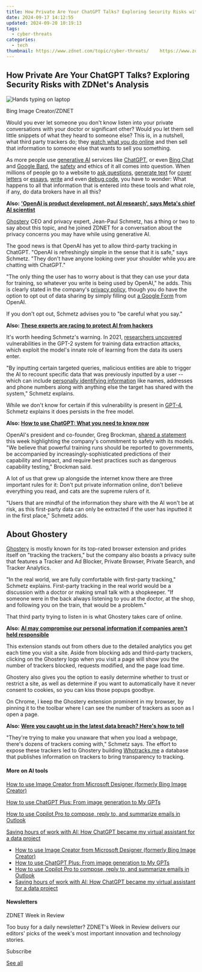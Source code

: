 ```yaml
---
title: How Private Are Your ChatGPT Talks? Exploring Security Risks with ZDNet's Analysis
date: 2024-09-17 14:12:55
updated: 2024-09-20 10:19:13
tags:
  - cyber-threats
categories:
  - tech
thumbnail: https://www.zdnet.com/topic/cyber-threats/    https://www.zdnet.com/a/img/resize/cd5c5598df29b1cf884a9648329b4726398e69b2/2023/04/13/2d5ea2ef-2d4f-4e97-b289-e13b37c04115/hands-typing.jpg?width=170&height=96&fit=crop&auto=webp
---
```


## How Private Are Your ChatGPT Talks? Exploring Security Risks with ZDNet's Analysis

![Hands typing on laptop](https://www.zdnet.com/a/img/resize/a3fc5bd3c42a830699d0db3a9840b2de39959abc/2023/04/13/2d5ea2ef-2d4f-4e97-b289-e13b37c04115/hands-typing.jpg?auto=webp&width=1280)

Bing Image Creator/ZDNET

Would you ever let someone you don't know listen into your private conversations with your doctor or significant other? Would you let them sell little snippets of what they heard to someone else? This is, in a nutshell, what third party trackers do; they [watch what you do online](https://www.zdnet.com/article/amid-ai-craze-what-will-it-take-for-firms-to-take-data-security-seriously/) and then sell that information to someone else that wants to sell you something. 

As more people use [generative AI](https://www.zdnet.com/article/just-how-big-is-this-new-generative-ai-think-internet-level-disruption/) services like [ChatGPT](https://www.zdnet.com/article/what-is-chatgpt-and-why-does-it-matter-heres-everything-you-need-to-know/), or even [Bing Chat](https://www.zdnet.com/article/what-is-the-new-bing-heres-everything-you-need-to-know/) and [Google Bard](https://www.zdnet.com/article/what-is-google-bard-heres-everything-you-need-to-know/), the [safety](https://www.zdnet.com/article/the-white-house-seeks-your-opinion-on-chatgpt-and-ai-tools-for-safety-policy/) and ethics of it all comes into question. When millions of people go to a website to [ask questions](https://www.zdnet.com/article/how-to-write-better-chatgpt-prompts/), [generate text](https://www.zdnet.com/article/how-to-use-chatgpt/) for [cover letters](https://www.zdnet.com/article/how-to-use-chatgpt-to-write-a-cover-letter/) or [essays](https://www.zdnet.com/article/how-to-use-chatgpt-to-write-an-essay/), [write](https://www.zdnet.com/article/how-to-use-chatgpt-to-write-code/) and even [debug code](https://www.zdnet.com/article/okay-so-chatgpt-just-debugged-my-code-for-real/), you have to wonder: What happens to all that information that is entered into these tools and what role, if any, do data brokers have in all this?

**Also:** [**'OpenAI is product development, not AI research', says Meta's chief AI scientist**](https://www.zdnet.com/article/openai-is-product-development-its-not-ai-research-says-metas-chief-ai-scientist-lecun/)

[Ghostery](https://www.ghostery.com/) CEO and privacy expert, Jean-Paul Schmetz, has a thing or two to say about this topic, and he joined ZDNET for a conversation about the privacy concerns you may have while using generative AI. 

The good news is that OpenAI has yet to allow third-party tracking in ChatGPT. "OpenAI is refreshingly simple in the sense that it is safe," says Schmetz. "They don't have anyone looking over your shoulder while you are chatting with ChatGPT."

"The only thing the user has to worry about is that they can use your data for training, so whatever you write is being used by OpenAI," he adds. This is clearly stated in the company's [privacy policy](https://openai.com/policies/privacy-policy), though you do have the option to opt out of data sharing by simply filling out [a Google Form](https://docs.google.com/forms/d/1t2y-arKhcjlKc1I5ohl9Gb16t6Sq-iaybVFEbLFFjaI/viewform?ts=63cec7c0&edit%5Frequested=true) from OpenAI. 

If you don't opt out, Schmetz advises you to "be careful what you say." 

**Also:** [**These experts are racing to protect AI from hackers**](https://www.zdnet.com/in-depth/innovation/these-experts-are-racing-to-protect-ai-from-hackers-time-is-running-out/#link=%7B%22linkText%22:%22%3Cstrong%3EThese%20experts%20are%20racing%20to%20protect%20AI%20from%20hackers.%20Time%20is%20running%20out%20%3C/strong%3E%22,%22target%22:%22%5Fblank%22,%22href%22:%22https://www.zdnet.com/in-depth/innovation/these-experts-are-racing-to-protect-ai-from-hackers-time-is-running-out/%22,%22role%22:%22standard%22,%22absolute%22:%22%22%7D)

It's worth heeding Schmetz's warning. In 2021, [researchers uncovered](https://www.usenix.org/system/files/sec21-carlini-extracting.pdf) vulnerabilities in the GPT-2 system for training data extraction attacks, which exploit the model's innate role of learning from the data its users enter. 

"By inputting certain targeted queries, malicious entities are able to trigger the AI to recount specific data that was previously inputted by a user -- which can include [personally identifying information](https://www.zdnet.com/article/personally-identifiable-information-pii-what-it-is-how-its-used-and-how-to-protect-it/) like names, addresses and phone numbers along with anything else the target has shared with the system," Schmetz explains. 

While we don't know for certain if this vulnerability is present in [GPT-4](https://www.zdnet.com/article/what-is-gpt-4-heres-everything-you-need-to-know/), Schmetz explains it does persists in the free model. 

**Also:** [**How to use ChatGPT: What you need to know now**](https://www.zdnet.com/article/how-to-use-chatgpt/)

OpenAI's president and co-founder, Greg Brockman, [shared a statement](https://twitter.com/gdb/status/1646183424024268800?cxt=HHwWgMDSgcbGtdgtAAAA) this week highlighting the company's commitment to safety with its models. "We believe that powerful training runs should be reported to governments, be accompanied by increasingly-sophisticated predictions of their capability and impact, and require best practices such as dangerous capability testing," Brockman said. 

A lot of us that grew up alongside the internet know there are three important rules for it: Don't put private information online, don't believe everything you read, and cats are the supreme rulers of it. 

"Users that are mindful of the information they share with the AI won't be at risk, as this first-party data can only be extracted if the user has inputted it in the first place," Schmetz adds.

## About Ghostery

[Ghostery](https://www.ghostery.com/) is mostly known for its top-rated browser extension and prides itself on "tracking the trackers," but the company also boasts a privacy suite that features a Tracker and Ad Blocker, Private Browser, Private Search, and Tracker Analytics. 

"In the real world, we are fully comfortable with first-party tracking," Schmetz explains. First-party tracking in the real world would be a discussion with a doctor or making small talk with a shopkeeper. "If someone were in the back always listening to you at the doctor, at the shop, and following you on the train, that would be a problem." 

That third party trying to listen in is what Ghostery takes care of online.

**Also:** [**AI may compromise our personal information if companies aren't held responsible**](https://www.zdnet.com/article/amid-ai-craze-what-will-it-take-for-firms-to-take-data-security-seriously/)

This extension stands out from others due to the detailed analytics you get each time you visit a site. Aside from blocking ads and third-party trackers, clicking on the Ghostery logo when you visit a page will show you the number of trackers blocked, requests modified, and the page load time. 

Ghostery also gives you the option to easily determine whether to trust or restrict a site, as well as determine if you want to automatically have it never consent to cookies, so you can kiss those popups goodbye. 

On Chrome, I keep the Ghostery extension prominent in my browser, by pinning it to the toolbar where I can see the number of trackers as soon as I open a page. 

**Also:** [**Were you caught up in the latest data breach? Here's how to tell**](https://www.zdnet.com/article/were-you-caught-up-in-the-latest-data-breach-heres-how-to-tell/)

"They're trying to make you unaware that when you load a webpage, there's dozens of trackers coming with," Schmetz says. The effort to expose these trackers led to Ghostery building [Whotracks.me](https://whotracks.me/) a database that publishes information on trackers to bring transparency to tracking.

#### More on AI tools

[How to use Image Creator from Microsoft Designer (formerly Bing Image Creator)](https://www.zdnet.com/article/how-to-use-bing-image-creator-microsoft-designer/ "How to use Image Creator from Microsoft Designer (formerly Bing Image Creator)")

[How to use ChatGPT Plus: From image generation to My GPTs](https://www.zdnet.com/article/how-to-use-chatgpt-plus-from-gpt-4o-to-interactive-tables/ "How to use ChatGPT Plus: From image generation to My GPTs")

[How to use Copilot Pro to compose, reply to, and summarize emails in Outlook](https://www.zdnet.com/article/how-to-use-copilot-pro-to-compose-reply-to-and-summarize-emails-in-outlook/ "How to use Copilot Pro to compose, reply to, and summarize emails in Outlook")

[Saving hours of work with AI: How ChatGPT became my virtual assistant for a data project](https://www.zdnet.com/article/saving-hours-of-work-with-ai-how-chatgpt-became-my-virtual-assistant-for-a-data-project/ "Saving hours of work with AI: How ChatGPT became my virtual assistant for a data project")

* [How to use Image Creator from Microsoft Designer (formerly Bing Image Creator)](https://www.zdnet.com/article/how-to-use-bing-image-creator-microsoft-designer/ "How to use Image Creator from Microsoft Designer (formerly Bing Image Creator)")
* [How to use ChatGPT Plus: From image generation to My GPTs](https://www.zdnet.com/article/how-to-use-chatgpt-plus-from-gpt-4o-to-interactive-tables/ "How to use ChatGPT Plus: From image generation to My GPTs")
* [How to use Copilot Pro to compose, reply to, and summarize emails in Outlook](https://www.zdnet.com/article/how-to-use-copilot-pro-to-compose-reply-to-and-summarize-emails-in-outlook/ "How to use Copilot Pro to compose, reply to, and summarize emails in Outlook")
* [Saving hours of work with AI: How ChatGPT became my virtual assistant for a data project](https://www.zdnet.com/article/saving-hours-of-work-with-ai-how-chatgpt-became-my-virtual-assistant-for-a-data-project/ "Saving hours of work with AI: How ChatGPT became my virtual assistant for a data project")

#### Newsletters

ZDNET Week in Review

Too busy for a daily newsletter? ZDNET's Week in Review delivers our editors' picks of the week's most important innovation and technology stories.

 Subscribe

[See all](https://www.zdnet.com/newsletters/)

<ins class="adsbygoogle"
     style="display:block"
     data-ad-format="autorelaxed"
     data-ad-client="ca-pub-7571918770474297"
     data-ad-slot="1223367746"></ins>



<ins class="adsbygoogle"
     style="display:block"
     data-ad-client="ca-pub-7571918770474297"
     data-ad-slot="8358498916"
     data-ad-format="auto"
     data-full-width-responsive="true"></ins>
